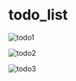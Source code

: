 # todo_list

![todo1](https://user-images.githubusercontent.com/52875849/89725823-92d66c00-da31-11ea-9492-12f3b9f25e92.PNG)

![todo2](https://user-images.githubusercontent.com/52875849/89725824-94a02f80-da31-11ea-91e7-708d751de5e4.PNG)

![todo3](https://user-images.githubusercontent.com/52875849/89725826-9669f300-da31-11ea-8f53-daa1ba83f9b2.PNG)
